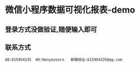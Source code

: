 # 微信小程序数据可视化报表-demo

## 登录方式没做验证,随便输入即可

## 联系方式
```
QQ:615954235  WX:Nanyousoro   邮箱地址:615954235@qq.com
```